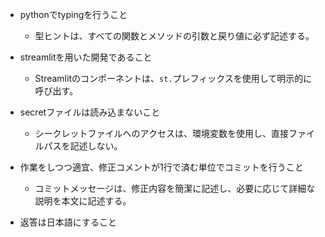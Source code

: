 - pythonでtypingを行うこと
  - 型ヒントは、すべての関数とメソッドの引数と戻り値に必ず記述する。
- streamlitを用いた開発であること
  - Streamlitのコンポーネントは、`st.`プレフィックスを使用して明示的に呼び出す。
- secretファイルは読み込まないこと
  - シークレットファイルへのアクセスは、環境変数を使用し、直接ファイルパスを記述しない。
- 作業をしつつ適宜、修正コメントが1行で済む単位でコミットを行うこと
  - コミットメッセージは、修正内容を簡潔に記述し、必要に応じて詳細な説明を本文に記述する。

- 返答は日本語にすること
